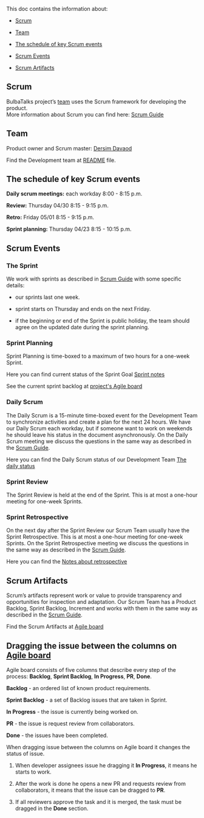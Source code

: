 This doc contains the information about:

 - [Scrum](#scrum)

 - [Team](#team)

 - [The schedule of key Scrum events](#the-schedule_of_key-Scrum-events)

 - [Scrum Events](#scrum-events)

 - [Scrum Artifacts](#scrum-artifacts)


## Scrum

BulbaTalks project’s [team](#team) uses the Scrum framework for developing the product.  
More information about Scrum you can find here: [Scrum Guide](https://www.scrumguides.org/docs/scrumguide/v2017/2017-Scrum-Guide-US.pdf#zoom=100) 

## Team

Product owner and Scrum master: [Dersim Davaod](https://github.com/dersim-davaod)

Find the Development team at [README](../README.md#authors) file.

## The schedule of key Scrum events

**Daily scrum meetings:** each workday 8:00 - 8:15 p.m.

**Review:** Thursday 04/30 8:15 - 9:15 p.m.

**Retro:** Friday 05/01 8:15 - 9:15 p.m.

**Sprint planning:** Thursday 04/23 8:15 - 10:15 p.m.

## Scrum Events

### The Sprint

We work with sprints as described in [Scrum Guide](https://www.scrumguides.org/docs/scrumguide/v2017/2017-Scrum-Guide-US.pdf#zoom=100) with some specific details:

  - our sprints last one week.

  - sprint starts on Thursday and ends on the next Friday.

  - if the beginning or end of the Sprint is public holiday, the team should agree on the updated date during the sprint planning.

### Sprint Planning

Sprint Planning is time-boxed to a maximum of two hours for a one-week Sprint.

Here you can find current status of the Sprint Goal [Sprint notes](https://docs.google.com/document/d/1PxbVa85ZyZQN0tlnibdIgxR1PC301dWRXumpPnWi33w/edit)

See the current sprint backlog at [project's Agile board](https://github.com/dersim-davaod/CocoaHeads-iOS-School-Twitter-project/projects/1) 

### Daily Scrum

The Daily Scrum is a 15-minute time-boxed event for the Development Team to synchronize activities and create a plan for the next 24 hours. We have our Daily Scrum each workday, but if someone want to work on weekends he should leave his status in the document asynchronously.
On the Daily Scrum meeting we discuss the questions in the same way as described in the [Scrum Guide](https://www.scrumguides.org/docs/scrumguide/v2017/2017-Scrum-Guide-US.pdf#zoom=100).

Here you can find the Daily Scrum status of our Development Team [The daily status](https://docs.google.com/spreadsheets/d/1swL2wWhy6hZb2XJzyvXoQbx3UiBeuGJYmSXoTl4N0NA/edit#gid=0)   

### Sprint Review

The Sprint Review is held at the end of the Sprint. This is at most a one-hour meeting for one-week Sprints.

### Sprint Retrospective

On the next day after the Sprint Review our Scrum Team usually have the Sprint Retrospective. This is at most a one-hour meeting for one-week Sprints. On the Sprint Retrospective meeting we discuss the questions in the same way as described in the [Scrum Guide](https://www.scrumguides.org/docs/scrumguide/v2017/2017-Scrum-Guide-US.pdf#zoom=100).

Here you can find the [Notes about retrospective](https://docs.google.com/spreadsheets/d/17-9C6O2Z3nYUSz6iaBnfQODPEN3vocRj19LgzYjfdxg/edit#gid=0)

## **Scrum Artifacts**

Scrum’s artifacts represent work or value to provide transparency and opportunities for inspection and adaptation. Our Scrum Team has a Product Backlog, Sprint Backlog, Increment and works with them in the same way as described in the [Scrum Guide](https://www.scrumguides.org/docs/scrumguide/v2017/2017-Scrum-Guide-US.pdf#zoom=100).

Find the Scrum Artifacts at [Agile board](https://github.com/dersim-davaod/CocoaHeads-iOS-School-Twitter-project/projects/1)

## Dragging the issue between the columns on [Agile board](https://github.com/dersim-davaod/CocoaHeads-iOS-School-Twitter-project/projects/1)

Agile board consists of five columns that describe every step of the process: **Backlog**, **Sprint Backlog**, **In Progress**, **PR**, **Done**.

**Backlog** - an ordered list of known product requirements.

**Sprint Backlog** - a set of Backlog issues that are taken in Sprint.

**In Progress** - the issue is currently being worked on.

**PR** - the issue is request review from collaborators.

**Done** - the issues have been completed.

When dragging issue between the columns on Agile board it changes the status of issue.
1. When developer assignees issue he dragging it **In Progress**, it means he starts to work.

1. After the work is done he opens a new PR and requests review from collaborators, it means that the issue can be dragged to **PR**.

1. If all reviewers approve the task and it is merged, the task must be dragged in the **Done** section.  